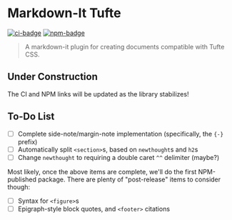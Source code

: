 # Markdown-It Tufte

[![ci-badge]][ci-link]
[![npm-badge]][npm-link]

> A markdown-it plugin for creating documents compatible with Tufte CSS.

[ci-badge]: https://github.com/neillrobson/markdown-it-tufte/workflows/CI/badge.svg
[ci-link]: https://github.com/neillrobson/markdown-it-tufte/actions
[npm-badge]: https://img.shields.io/npm/v/markdown-it-plugin-template.svg
[npm-link]: https://www.npmjs.com/package/markdown-it-plugin-template

## Under Construction

The CI and NPM links will be updated as the library stabilizes!

## To-Do List

- [ ] Complete side-note/margin-note implementation (specifically, the `{-}` prefix)
- [ ] Automatically split `<section>`s, based on `newthought`s and `h2`s
- [ ] Change `newthought` to requiring a double caret `^^` delimiter (maybe?)

Most likely, once the above items are complete, we'll do the first NPM-published package.
There are plenty of "post-release" items to consider though:

- [ ] Syntax for `<figure>`s
- [ ] Epigraph-style block quotes, and `<footer>` citations
